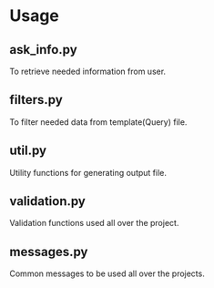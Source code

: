 # Usage

## ask_info.py

To retrieve needed information from user.

## filters.py

To filter needed data from template(Query) file.

## util.py

Utility functions for generating output file.

## validation.py

Validation functions used all over the project.

## messages.py

Common messages to be used all over the projects.
